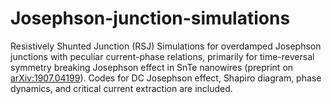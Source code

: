 # Josephson-junction-simulations
Resistively Shunted Junction (RSJ) Simulations for overdamped Josephson junctions with peculiar current-phase relations, primarily for time-reversal symmetry breaking Josephson effect in SnTe nanowires (preprint on [arXiv:1907.04199](https://arxiv.org/abs/1907.04199)).
Codes for DC Josephson effect, Shapiro diagram, phase dynamics, and critical current extraction are included.
